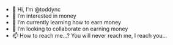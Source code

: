- 👋 Hi, I’m @toddync
- 👀 I’m interested in money
- 🌱 I’m currently learning how to earn money
- 💞️ I’m looking to collaborate on earning money
- 📫 How to reach me...? You will never reach me, I reach you...

<!---
toddync/toddync is a ✨ special ✨ repository because its `README.md` (this file) appears on your GitHub profile.
You can click the Preview link to take a look at your changes.
--->
